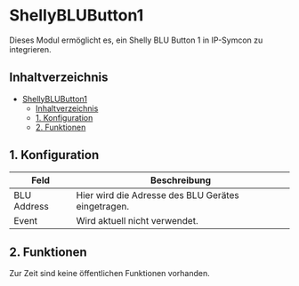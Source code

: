 # ShellyBLUButton1
   Dieses Modul ermöglicht es, ein Shelly BLU Button 1 in IP-Symcon zu integrieren.
     
   ## Inhaltverzeichnis
- [ShellyBLUButton1](#shellyblubutton1)
  - [Inhaltverzeichnis](#inhaltverzeichnis)
  - [1. Konfiguration](#1-konfiguration)
  - [2. Funktionen](#2-funktionen)
   
## 1. Konfiguration

Feld | Beschreibung
------------ | ----------------
BLU Address | Hier wird die Adresse des BLU Gerätes eingetragen.
Event | Wird aktuell nicht verwendet.

## 2. Funktionen

Zur Zeit sind keine öffentlichen Funktionen vorhanden.